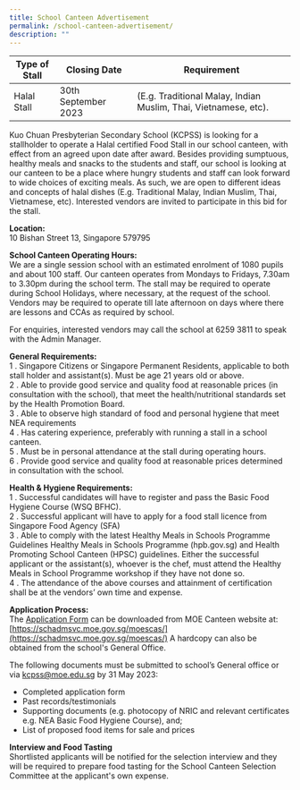 ```yaml
---
title: School Canteen Advertisement
permalink: /school-canteen-advertisement/
description: ""
---
```

| Type of Stall | Closing Date | Requirement |
| -------- | -------- | -------- |
| Halal Stall     | 30th September 2023     | (E.g. Traditional Malay, Indian Muslim, Thai, Vietnamese, etc).    |

Kuo Chuan Presbyterian Secondary School (KCPSS) is looking for a stallholder to operate a Halal certified Food Stall in our school canteen, with effect from an agreed upon date after award. Besides providing sumptuous, healthy meals and snacks to the students and staff, our school is looking at our canteen to be a place where hungry students and staff can look forward to wide choices of exciting meals.  As such, we are open to different ideas and concepts of halal dishes (E.g. Traditional Malay, Indian Muslim, Thai, Vietnamese, etc).  Interested vendors are invited to participate in this bid for the stall.
	
**Location:**<br>
10 Bishan Street 13, Singapore 579795
	
**School Canteen Operating Hours:**<br>
We are a single session school with an estimated enrolment of 1080 pupils and about 100 staff. Our canteen operates from Mondays to Fridays, 7.30am to 3.30pm during the school term. The stall may be required to operate during School Holidays, where necessary, at the request of the school. Vendors may be required to operate till late afternoon on days where there are lessons and CCAs as required by school.<br>
	
For enquiries, interested vendors may call the school at 6259 3811 to speak with the Admin Manager.

**General Requirements:**<br>
1 \.	Singapore Citizens or Singapore Permanent Residents, applicable to both stall holder and assistant(s). Must be age 21 years old or above.<br>
2 \.	Able to provide good service and quality food at reasonable prices (in consultation with the school), that meet the health/nutritional standards set by the Health Promotion Board.<br>
3 \.	Able to observe high standard of food and personal hygiene that meet NEA requirements<br>
4 \.	Has catering experience, preferably with running a stall in a school canteen.<br>
5 \.	Must be in personal attendance at the stall during operating hours.<br>
6 \.	Provide good service and quality food at reasonable prices determined in consultation with the school.

**Health &amp; Hygiene Requirements:**<br>
1 \.  Successful candidates will have to register and pass the Basic Food Hygiene Course (WSQ BFHC).<br>
2 \.  Successful applicant will have to apply for a food stall licence from Singapore Food Agency (SFA)<br>
3 \.  Able to comply with the latest Healthy Meals in Schools Programme Guidelines Healthy Meals in Schools Programme (hpb.gov.sg)  and Health Promoting School Canteen (HPSC) guidelines. Either the successful applicant or the assistant(s), whoever is the chef, must attend the Healthy Meals in School Programme workshop if they have not done so.<br>
4 \.  The attendance of the above courses and attainment of certification shall be at the vendors’ own time and expense.

**Application Process:**<br>
The [Application Form](/files/canteen%20application%20form.pdf) can be downloaded from MOE Canteen website at: [https://schadmsvc.moe.gov.sg/moescas/](https://schadmsvc.moe.gov.sg/moescas/) A hardcopy can also be obtained from the school's General Office.<br>

	
The following documents must be submitted to school’s General office or via kcpss@moe.edu.sg by 31 May 2023:
* Completed application form
* Past records/testimonials
* Supporting documents (e.g. photocopy of NRIC and relevant certificates e.g. NEA Basic Food Hygiene Course), and;
* List of proposed food items for sale and prices

**Interview and Food Tasting**<br>
Shortlisted applicants will be notified for the selection interview and they will be required to prepare food tasting for the School Canteen Selection Committee at the applicant's own expense.